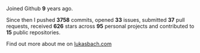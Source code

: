 Joined Github **9** years ago.

Since then I pushed **3758** commits, opened **33** issues, submitted **37** pull requests, received **626** stars across **95** personal projects and contributed to **15** public repositories.

Find out more about me on [lukasbach.com](https://lukasbach.com)
